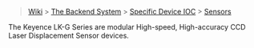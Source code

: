 > [Wiki](Home) > [The Backend System](The-Backend-System) > [Specific Device IOC](Specific-Device-IOC) > [Sensors](Sensors)

The Keyence LK-G Series are modular High-speed, High-accuracy
CCD Laser Displacement Sensor devices.